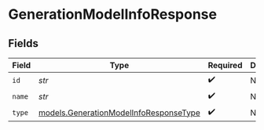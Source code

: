 # GenerationModelInfoResponse


## Fields

| Field                                                                                  | Type                                                                                   | Required                                                                               | Description                                                                            |
| -------------------------------------------------------------------------------------- | -------------------------------------------------------------------------------------- | -------------------------------------------------------------------------------------- | -------------------------------------------------------------------------------------- |
| `id`                                                                                   | *str*                                                                                  | :heavy_check_mark:                                                                     | N/A                                                                                    |
| `name`                                                                                 | *str*                                                                                  | :heavy_check_mark:                                                                     | N/A                                                                                    |
| `type`                                                                                 | [models.GenerationModelInfoResponseType](../models/generationmodelinforesponsetype.md) | :heavy_check_mark:                                                                     | N/A                                                                                    |